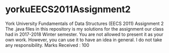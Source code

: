 # yorkuEECS2011Assignment2
York University Fundamentals of Data Structures (EECS 2011) Assignment 2 The .java files in this repository is my solutions for the assignment our class had in 2017-2018 Winter semester. You are not allowed to present it as your own work. However, you can use it to have an idea in general. I do not take any responsibility.
Marks Received : 100
